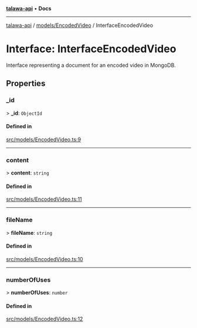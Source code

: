 [**talawa-api**](../../../README.md) • **Docs**

***

[talawa-api](../../../modules.md) / [models/EncodedVideo](../README.md) / InterfaceEncodedVideo

# Interface: InterfaceEncodedVideo

Interface representing a document for an encoded video in MongoDB.

## Properties

### \_id

\> **\_id**: `ObjectId`

#### Defined in

[src/models/EncodedVideo.ts:9](https://github.com/PalisadoesFoundation/talawa-api/blob/790ab2939a7c80eb0ff31afd318f8889a001f225/src/models/EncodedVideo.ts#L9)

***

### content

\> **content**: `string`

#### Defined in

[src/models/EncodedVideo.ts:11](https://github.com/PalisadoesFoundation/talawa-api/blob/790ab2939a7c80eb0ff31afd318f8889a001f225/src/models/EncodedVideo.ts#L11)

***

### fileName

\> **fileName**: `string`

#### Defined in

[src/models/EncodedVideo.ts:10](https://github.com/PalisadoesFoundation/talawa-api/blob/790ab2939a7c80eb0ff31afd318f8889a001f225/src/models/EncodedVideo.ts#L10)

***

### numberOfUses

\> **numberOfUses**: `number`

#### Defined in

[src/models/EncodedVideo.ts:12](https://github.com/PalisadoesFoundation/talawa-api/blob/790ab2939a7c80eb0ff31afd318f8889a001f225/src/models/EncodedVideo.ts#L12)
